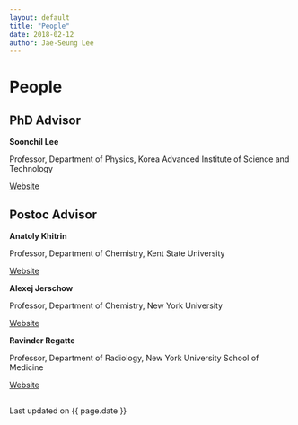 ```yaml
---
layout: default
title: "People"
date: 2018-02-12
author: Jae-Seung Lee
---
```

# People

## PhD Advisor

**Soonchil Lee**

Professor, Department of Physics, Korea Advanced Institute of Science and Technology

[Website](http://mrm.kaist.ac.kr)

## Postoc Advisor

**Anatoly Khitrin**

Professor, Department of Chemistry, Kent State University

[Website](https://wp.nyu.edu/anatoly_khitrin)

**Alexej Jerschow**

Professor, Department of Chemistry, New York University

[Website](https://www.nyu.edu/projects/jerschow/)

**Ravinder Regatte**

Professor, Department of Radiology, New York University School of Medicine

[Website](https://www.med.nyu.edu/biosketch/regatr01)


##

Last updated on {{ page.date }}
